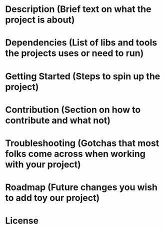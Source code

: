 # Description (Brief text on what the project is about)

# Dependencies (List of libs and tools the projects uses or need to run)

# Getting Started (Steps to spin up the project)

# Contribution (Section on how to contribute and what not)

# Troubleshooting (Gotchas that most folks come across when working with your project)

# Roadmap (Future changes you wish to add toy our project)

# License 
